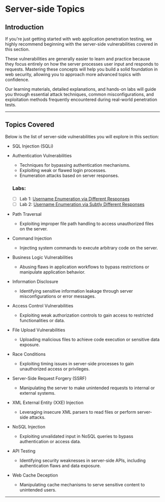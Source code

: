 # Server-side Topics

## Introduction

If you're just getting started with web application penetration testing, we highly recommend beginning with the server-side vulnerabilities covered in this section.

These vulnerabilities are generally easier to learn and practice because they focus entirely on how the server processes user input and responds to requests. Mastering these concepts will help you build a solid foundation in web security, allowing you to approach more advanced topics with confidence.

Our learning materials, detailed explanations, and hands-on labs will guide you through essential attack techniques, common misconfigurations, and exploitation methods frequently encountered during real-world penetration tests.

---

## Topics Covered

Below is the list of server-side vulnerabilities you will explore in this section:

- SQL Injection (SQLi)
- Authentication Vulnerabilities
  - Techniques for bypassing authentication mechanisms.
  - Exploiting weak or flawed login processes.
  - Enumeration attacks based on server responses.
  
  ### Labs:
  - [ ] Lab 1: [Username Enumeration via Different Responses](https://github.com/Esther7171/Web-Application-Penetration-Testing/edit/main/Wpt/Server-side_topics/Authentication_vulnerabilities/readme.md#lab-1-username-enumeration-via-different-responses)
  - [ ] Lab 2: [Username Enumeration via Subtly Different Responses](https://github.com/Esther7171/Web-Application-Penetration-Testing/edit/main/Wpt/Server-side_topics/Authentication_vulnerabilities/readme.md#lab-2-username-enumeration-via-subtly-different-responses)

- Path Traversal
  - Exploiting improper file path handling to access unauthorized files on the server.

- Command Injection
  - Injecting system commands to execute arbitrary code on the server.

- Business Logic Vulnerabilities
  - Abusing flaws in application workflows to bypass restrictions or manipulate application behavior.

- Information Disclosure
  - Identifying sensitive information leakage through server misconfigurations or error messages.

- Access Control Vulnerabilities
  - Exploiting weak authorization controls to gain access to restricted functionalities or data.

- File Upload Vulnerabilities
  - Uploading malicious files to achieve code execution or sensitive data exposure.

- Race Conditions
  - Exploiting timing issues in server-side processes to gain unauthorized access or privileges.

- Server-Side Request Forgery (SSRF)
  - Manipulating the server to make unintended requests to internal or external systems.

- XML External Entity (XXE) Injection
  - Leveraging insecure XML parsers to read files or perform server-side attacks.

- NoSQL Injection
  - Exploiting unvalidated input in NoSQL queries to bypass authentication or access data.

- API Testing
  - Identifying security weaknesses in server-side APIs, including authentication flaws and data exposure.

- Web Cache Deception
  - Manipulating cache mechanisms to serve sensitive content to unintended users.

---

